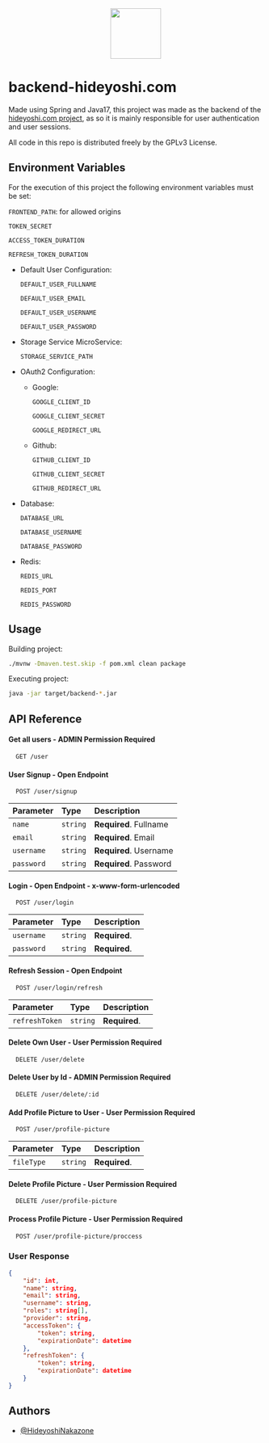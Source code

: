 <div align="center">
  <a href="https://github.com/HideyoshiNakazone/hideyoshi.com">
    <img src="https://drive.google.com/uc?export=view&id=1ka1kTMcloX_wjAlKLET9VoaRTyRuGmxQ" width="100" height="100" allow="autoplay"\>
  </a>
</div>

# backend-hideyoshi.com

Made using Spring and Java17, this project was made as the backend of the [hideyoshi.com project](https://github.com/HideyoshiNakazone/hideyoshi.com), as so it is  mainly responsible for user authentication and user sessions.

All code in this repo is distributed freely by the GPLv3 License.
## Environment Variables

For the execution of this project the following environment variables must be set:

`FRONTEND_PATH`: for allowed origins

`TOKEN_SECRET`

`ACCESS_TOKEN_DURATION`

`REFRESH_TOKEN_DURATION`

- Default User Configuration:

    `DEFAULT_USER_FULLNAME`

    `DEFAULT_USER_EMAIL`
    
    `DEFAULT_USER_USERNAME`
    
    `DEFAULT_USER_PASSWORD`

- Storage Service MicroService:

    `STORAGE_SERVICE_PATH`

- OAuth2 Configuration:

    - Google:

        `GOOGLE_CLIENT_ID`

        `GOOGLE_CLIENT_SECRET`

        `GOOGLE_REDIRECT_URL`

    - Github:

        `GITHUB_CLIENT_ID`

        `GITHUB_CLIENT_SECRET`

        `GITHUB_REDIRECT_URL`

- Database:

    `DATABASE_URL`

    `DATABASE_USERNAME`

    `DATABASE_PASSWORD`

- Redis:

    `REDIS_URL`

    `REDIS_PORT`

    `REDIS_PASSWORD`
## Usage

Building project:

```bash
./mvnw -Dmaven.test.skip -f pom.xml clean package
```

Executing project:

```bash
java -jar target/backend-*.jar
```
## API Reference

#### Get all users - ADMIN Permission Required

```http
  GET /user
```

#### User Signup - Open Endpoint

```http
  POST /user/signup
```

| Parameter      | Type     | Description                          |
| :--------      | :------- | :-------------------------           |
| `name`         | `string` | **Required**. Fullname               |
| `email`        | `string` | **Required**. Email                  |
| `username`     | `string` | **Required**. Username               |
| `password`     | `string` | **Required**. Password               |

#### Login - Open Endpoint - x-www-form-urlencoded

```http
  POST /user/login
```

| Parameter          | Type     | Description               |
| :--------          | :------- | :-------------------------|
| `username`         | `string` | **Required**.             |
| `password`         | `string` | **Required**.             |



#### Refresh Session - Open Endpoint

```http
  POST /user/login/refresh
```

| Parameter          | Type     | Description               |
| :--------          | :------- | :-------------------------|
| `refreshToken`     | `string` | **Required**.             |

#### Delete Own User - User Permission Required

```http
  DELETE /user/delete
```

#### Delete User by Id - ADMIN Permission Required

```http
  DELETE /user/delete/:id
```

#### Add Profile Picture to User - User Permission Required

```http
  POST /user/profile-picture
```

| Parameter          | Type     | Description               |
| :--------          | :------- | :-------------------------|
| `fileType`         | `string` | **Required**.             |

#### Delete Profile Picture - User Permission Required

```http
  DELETE /user/profile-picture
```

#### Process Profile Picture - User Permission Required

```http
  POST /user/profile-picture/proccess
```

### User Response

```json
{
    "id": int,
    "name": string,
    "email": string,
    "username": string,
    "roles": string[],
    "provider": string,
    "accessToken": {
        "token": string,
        "expirationDate": datetime
    },
    "refreshToken": {
        "token": string,
        "expirationDate": datetime
    }
}
```
## Authors

- [@HideyoshiNakazone](https://github.com/HideyoshiNakazone)

